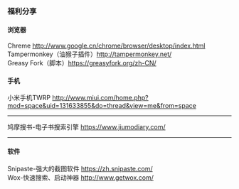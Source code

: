 ### 福利分享
#### 浏览器
Chreme http://www.google.cn/chrome/browser/desktop/index.html  
Tampermonkey（油猴子插件）http://tampermonkey.net/  
Greasy Fork（脚本）https://greasyfork.org/zh-CN/
#### 手机
小米手机TWRP http://www.miui.com/home.php?mod=space&uid=131633855&do=thread&view=me&from=space  

----
鸠摩搜书-电子书搜索引擎 https://www.jiumodiary.com/  

----
#### 软件
Snipaste-强大的截图软件 https://zh.snipaste.com/  
Wox-快速搜索、启动神器 http://www.getwox.com/